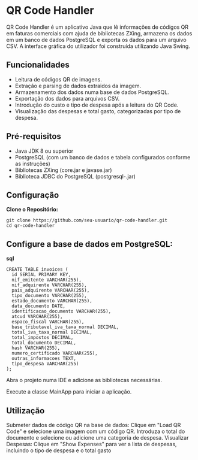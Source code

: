 # QR Code Handler

QR Code Handler é um aplicativo Java que lê informações de códigos QR em faturas comerciais com ajuda de bibliotecas ZXing, armazena os dados em um banco de dados PostgreSQL e exporta os dados para um arquivo CSV. A interface gráfica do utilizador foi construída utilizando Java Swing.

## Funcionalidades

  - Leitura de códigos QR de imagens.
  - Extração e parsing de dados extraidos da imagem.
  - Armazenamento dos dados numa base de dados PostgreSQL.
  - Exportação dos dados para arquivos CSV.
  - Introdução do custo e tipo de despesa após a leitura do QR Code.
  - Visualização das despesas e total gasto, categorizadas por tipo de despesa.

## Pré-requisitos

  - Java JDK 8 ou superior
  - PostgreSQL (com um banco de dados e tabela configurados conforme as instruções)
  - Bibliotecas ZXing (core.jar e javase.jar)
  - Biblioteca JDBC do PostgreSQL (postgresql-<version>.jar)

## Configuração

  **Clone o Repositório:**

    git clone https://github.com/seu-usuario/qr-code-handler.git
    cd qr-code-handler

## Configure a base de dados em PostgreSQL:

**sql**

    CREATE TABLE invoices (
      id SERIAL PRIMARY KEY,
      nif_emitente VARCHAR(255),
      nif_adquirente VARCHAR(255),
      pais_adquirente VARCHAR(255),
      tipo_documento VARCHAR(255),
      estado_documento VARCHAR(255),
      data_documento DATE,
      identificacao_documento VARCHAR(255),
      atcud VARCHAR(255),
      espaco_fiscal VARCHAR(255),
      base_tributavel_iva_taxa_normal DECIMAL,
      total_iva_taxa_normal DECIMAL,
      total_impostos DECIMAL,
      total_documento DECIMAL,
      hash VARCHAR(255),
      numero_certificado VARCHAR(255),
      outras_informacoes TEXT,
      tipo_despesa VARCHAR(255)
    );

    
    
Abra o projeto numa IDE e adicione as bibliotecas necessárias.

Execute a classe MainApp para iniciar a aplicação.



## Utilização

  Submeter dados de código QR na base de dados: Clique em "Load QR Code" e selecione uma imagem com um código QR. Introduza o total do documento e selecione ou adicione uma categoria de despesa.
  Visualizar Despesas: Clique em "Show Expenses" para ver a lista de despesas, incluindo o tipo de despesa e o total gasto
